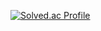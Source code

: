 [![Solved.ac Profile](http://mazassumnida.wtf/api/v2/generate_badge?boj=minmul)](https://solved.ac/minmul/)
